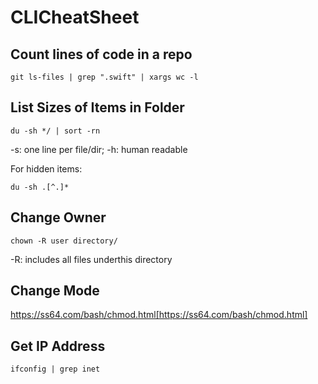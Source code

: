 # CLICheatSheet

## Count lines of code in a repo
```
git ls-files | grep ".swift" | xargs wc -l
```


## List Sizes of Items in Folder
```
du -sh */ | sort -rn
```
-s: one line per file/dir;
-h: human readable

For hidden items:
```
du -sh .[^.]*
```

## Change Owner
```
chown -R user directory/
```
-R: includes all files underthis directory

## Change Mode
https://ss64.com/bash/chmod.html[https://ss64.com/bash/chmod.html]

## Get IP Address
```
ifconfig | grep inet
```
